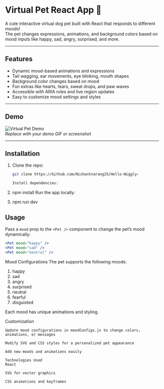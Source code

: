 # Virtual Pet React App 🐶

A cute interactive virtual dog pet built with React that responds to different moods!  
The pet changes expressions, animations, and background colors based on mood inputs like happy, sad, angry, surprised, and more.

---

## Features

- Dynamic mood-based animations and expressions  
- Tail wagging, ear movements, eye blinking, mouth shapes  
- Background color changes based on mood  
- Fun extras like hearts, tears, sweat drops, and paw waves  
- Accessible with ARIA roles and live region updates  
- Easy to customize mood settings and styles

---

## Demo

![Virtual Pet Demo](https://user-images.githubusercontent.com/yourusername/demo.gif)  
*Replace with your demo GIF or screenshot*

---

## Installation

1. Clone the repo:  
   ```bash
   git clone https://Github.com/Nishantnarang25/Hello-Wiggly-

   Install dependencies:

2. npm install
Run the app locally:

3. npm run dev

## Usage

Pass a `mood` prop to the `<Pet />` component to change the pet’s mood dynamically:

```jsx
<Pet mood="happy" />
<Pet mood="sad" />
<Pet mood="neutral" />

```
Mood Configurations
The pet supports the following moods:
1. happy
2. sad
3. angry
4. surprised
5. neutral
6. fearful
7. disguisted

Each mood has unique animations and styling.

Customization

```
Update mood configurations in moodConfigs.js to change colors, animations, or messages

Modify SVG and CSS styles for a personalized pet appearance

Add new moods and animations easily

Technologies Used
React

SVG for vector graphics

CSS animations and keyframes
